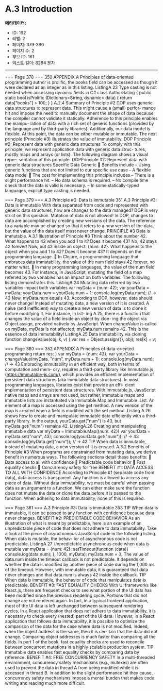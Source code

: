 # A.3 Introduction

**메타데이터:**
- ID: 162
- 레벨: 2
- 페이지: 379-380
- 페이지 수: 2
- 부모 ID: 161
- 텍스트 길이: 8284 문자

---

=== Page 378 ===
350 APPENDIX A Principles of data-oriented programming
author is prolific, the books field can be accessed as though it were declared as an
integer as in this listing.
ListingA.23 Type casting is not needed when accessing dynamic fields in C#
class AuthorRating {
public static bool isProlific (Dictionary<String, dynamic> data) {
return data["books"] > 100;
}
}
A.2.4 Summary of Principle #2
DOP uses generic data structures to represent data. This might cause a (small) perfor-
mance hit and impose the need to manually document the shape of data because the
compiler cannot validate it statically. Adherence to this principle enables the manipu-
lation of data with a rich set of generic functions (provided by the language and by
third-party libraries). Additionally, our data model is flexible. At this point, the data
can be either mutable or immutable. The next principle (Principle #3) illustrates the
value of immutability.
DOP Principle #2: Represent data with generic data structures
To comply with this principle, we represent application data with generic data struc-
tures, mostly maps and arrays (or lists). The following diagram shows a visual repre-
sentation of this principle.
DOPPrinciple #2: Represent data with generic data structures
Specific
Data
Generic
 Benefits include
– Using generic functions that are not limited to our specific use case
– A flexible data model
 The cost for implementing this principle includes
– There is a slight performance hit.
– No data schema is required.
– No compile time check that the data is valid is necessary.
– In some statically-typed languages, explicit type casting is needed.

=== Page 379 ===
A.3 Principle #3: Data is immutable 351
A.3 Principle #3: Data is immutable
With data separated from code and represented with generic data structures, how are
changes to the data managed? DOP is very strict on this question. Mutation of data is
not allowed! In DOP, changes to data are accomplished by creating new versions of
the data. The reference to a variable may be changed so that it refers to a new version of
the data, but the value of the data itself must never change.
PRINCIPLE #3 Data is immutable.
A.3.1 Illustration of Principle #3
Think about the number 42. What happens to 42 when you add 1 to it? Does it
become 43? No, 42 stays 42 forever! Now, put 42 inside an object: {num: 42}. What
happens to the object when you add 1 to 42? Does it become 43? It depends on the
programming language.
 In Clojure, a programming language that embraces data immutability, the value
of the num field stays 42 forever, no matter what.
 In many programming languages, the value of the num field becomes 43.
For instance, in JavaScript, mutating the field of a map referred by two variables has
an impact on both variables. The following listing demonstrates this.
ListingA.24 Mutating data referred by two variables impact both variables
var myData = {num: 42};
var yourData = myData;
yourData.num = yourData.num + 1;
console.log(myData.num);
// → 43
Now, myData.num equals 43. According to DOP, however, data should never change!
Instead of mutating data, a new version of it is created. A naive (and inefficient) way
to create a new version of data is to clone it before modifying it. For instance, in list-
ing A.25, there is a function that changes the value of a field inside an object by clon-
ing the object via Object.assign, provided natively by JavaScript. When changeValue
is called on myData, myData is not affected; myData.num remains 42. This is the essence
of data immutability!
ListingA.25 Data immutability via cloning
function changeValue(obj, k, v) {
var res = Object.assign({}, obj);
res[k] = v;

=== Page 380 ===
352 APPENDIX A Principles of data-oriented programming
return res;
}
var myData = {num: 42};
var yourData = changeValue(myData, "num", myData.num + 1);
console.log(myData.num);
// → 43
Embracing immutability in an efficient way, both in terms of computation and mem-
ory, requires a third-party library like Immutable.js (https://immutable-js.com/), which
provides an efficient implementation of persistent data structures (aka immutable
data structures). In most programming languages, libraries exist that provide an effi-
cient implementation of persistent data structures.
With Immutable.js, JavaScript native maps and arrays are not used, but rather,
immutable maps and immutable lists are instantiated via Immutable.Map and Immutable
.List. An element of a map is accessed using the get method. A new version of the
map is created when a field is modified with the set method.
Listing A.26 shows how to create and manipulate immutable data efficiently with a
third-party library. In the output, yourData.get("num") is 43, but myData.get("num")
remains 42.
ListingA.26 Creating and manipulating immutable data
var myData = Immutable.Map({num: 42})
var yourData = myData.set("num", 43);
console.log(yourData.get("num"));
// → 43
console.log(myData.get("num"));
// → 42
TIP When data is immutable, instead of mutating data, a new version of it is created.
A.3.2 Benefits of Principle #3
When programs are constrained from mutating data, we derive benefit in numerous
ways. The following sections detail these benefits:
 Data access to all with confidence
 Predictable code behavior
 Fast equality checks
 Concurrency safety for free
BENEFIT #1: DATA ACCESS TO ALL WITH CONFIDENCE
According to Principle #1 (separate code from data), data access is transparent. Any
function is allowed to access any piece of data. Without data immutability, we must be
careful when passing data as an argument to a function. We can either make sure the
function does not mutate the data or clone the data before it is passed to the function.
When adhering to data immutability, none of this is required.

=== Page 381 ===
A.3 Principle #3: Data is immutable 353
TIP When data is immutable, it can be passed to any function with confidence
because data never changes.
BENEFIT #2: PREDICTABLE CODE BEHAVIOR
As an illustration of what is meant by predictable, here is an example of an unpredictable
piece of code that does not adhere to data immutability. Take a look at the piece of
asynchronous JavaScript code in the following listing. When data is mutable, the behav-
ior of asynchronous code is not predictable.
ListingA.27 Unpredictable asynchronous code when data is mutable
var myData = {num: 42};
setTimeout(function (data){
console.log(data.num);
}, 1000, myData);
myData.num = 0;
The value of data.num inside the timeout callback is not predictable. It depends on
whether the data is modified by another piece of code during the 1,000 ms of the
timeout. However, with immutable data, it is guaranteed that data never changes and
that data.num is always 42 inside the callback.
TIP When data is immutable, the behavior of code that manipulates data is predictable.
BENEFIT #3: FAST EQUALITY CHECKS
With UI frameworks like React.js, there are frequent checks to see what portion of the
UI data has been modified since the previous rendering cycle. Portions that did not
change are not rendered again. In fact, in a typical frontend application, most of the
UI data is left unchanged between subsequent rendering cycles.
In a React application that does not adhere to data immutability, it is necessary to
check every (nested) part of the UI data. However, in a React application that follows
data immutability, it is possible to optimize the comparison of the data for the case
where data is not modified. Indeed, when the object address is the same, then it is cer-
tain that the data did not change.
Comparing object addresses is much faster than comparing all the fields. In part 1
of the book, fast equality checks are used to reconcile between concurrent mutations
in a highly scalable production system.
TIP Immutable data enables fast equality checks by comparing data by reference.
BENEFIT #4: FREE CONCURRENCY SAFETY
In a multi-threaded environment, concurrency safety mechanisms (e.g., mutexes)
are often used to prevent the data in thread A from being modified while it is accessed
in thread B. In addition to the slight performance hit they cause, concurrency safety
mechanisms impose a mental burden that makes code writing and reading much
more difficult.